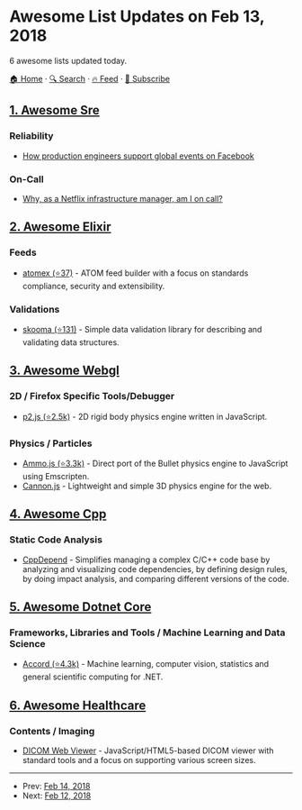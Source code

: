 # Awesome List Updates on Feb 13, 2018

6 awesome lists updated today.

[🏠 Home](/README.md) · [🔍 Search](https://www.trackawesomelist.com/search/) · [🔥 Feed](https://www.trackawesomelist.com/rss.xml) · [📮 Subscribe](https://trackawesomelist.us17.list-manage.com/subscribe?u=d2f0117aa829c83a63ec63c2f&id=36a103854c)



## [1. Awesome Sre](/content/dastergon/awesome-sre/README.md)

### Reliability

*   [How production engineers support global events on Facebook](https://code.facebook.com/posts/166966743929963/how-production-engineers-support-global-events-on-facebook/)

### On-Call

*   [Why, as a Netflix infrastructure manager, am I on call?](https://medium.com/@awspyker/why-as-a-netflix-infrastructure-manager-am-i-on-call-bdc551ac01fe)

## [2. Awesome Elixir](/content/h4cc/awesome-elixir/README.md)

### Feeds

*   [atomex (⭐37)](https://github.com/Betree/atomex) - ATOM feed builder with a focus on standards compliance, security and extensibility.

### Validations

*   [skooma (⭐131)](https://github.com/bcoop713/skooma) - Simple data validation library for describing and validating data structures.

## [3. Awesome Webgl](/content/sjfricke/awesome-webgl/README.md)

### 2D / Firefox Specific Tools/Debugger

*   [p2.js (⭐2.5k)](https://github.com/schteppe/p2.js) - 2D rigid body physics engine written in JavaScript.

### Physics / Particles

*   [Ammo.js (⭐3.3k)](https://github.com/kripken/ammo.js/) - Direct port of the Bullet physics engine to JavaScript using Emscripten.
*   [Cannon.js](http://schteppe.github.io/cannon.js/) - Lightweight and simple 3D physics engine for the web.

## [4. Awesome Cpp](/content/fffaraz/awesome-cpp/README.md)

### Static Code Analysis

*   [CppDepend](https://www.cppdepend.com/) - Simplifies managing a complex C/C++ code base by analyzing and visualizing code dependencies, by defining design rules, by doing impact analysis, and comparing different versions of the code.

## [5. Awesome Dotnet Core](/content/thangchung/awesome-dotnet-core/README.md)

### Frameworks, Libraries and Tools / Machine Learning and Data Science

*   [Accord (⭐4.3k)](https://github.com/accord-net/framework) - Machine learning, computer vision, statistics and general scientific computing for .NET.

## [6. Awesome Healthcare](/content/kakoni/awesome-healthcare/README.md)

### Contents / Imaging

*   [DICOM Web Viewer](https://ivmartel.github.io/dwv/) - JavaScript/HTML5-based DICOM viewer with standard tools and a focus on supporting various screen sizes.

---

- Prev: [Feb 14, 2018](/content/2018/02/14/README.md)
- Next: [Feb 12, 2018](/content/2018/02/12/README.md)